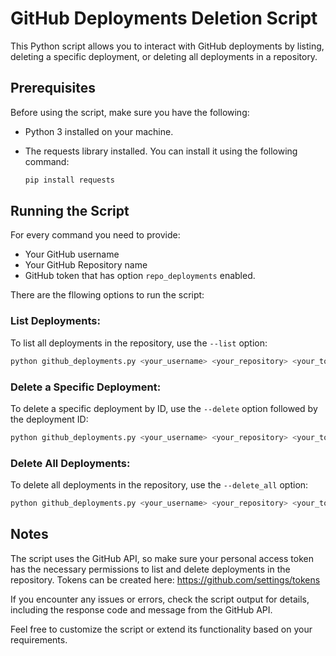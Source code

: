 # GitHub Deployments Deletion Script
This Python script allows you to interact with GitHub deployments by listing, deleting a specific deployment, or deleting all deployments in a repository.

## Prerequisites
Before using the script, make sure you have the following:

- Python 3 installed on your machine.

- The requests library installed. You can install it using the following command:
    ```bash
    pip install requests
    ```

## Running the Script
For every command you need to provide: 
- Your GitHub username 
- Your GitHub Repository name
- GitHub token that has option `repo_deployments` enabled.

There are the fllowing options to run the script:
### List Deployments:
To list all deployments in the repository, use the `--list` option:
```bash
python github_deployments.py <your_username> <your_repository> <your_token> --list
```
### Delete a Specific Deployment:
To delete a specific deployment by ID, use the `--delete` option followed by the deployment ID:
```bash
python github_deployments.py <your_username> <your_repository> <your_token> --delete <deployment_id>
```

### Delete All Deployments:
To delete all deployments in the repository, use the `--delete_all` option:
```bash
python github_deployments.py <your_username> <your_repository> <your_token> --delete <deployment_id>
```

## Notes
The script uses the GitHub API, so make sure your personal access token has the necessary permissions to list and delete deployments in the repository. Tokens can be created here: https://github.com/settings/tokens

If you encounter any issues or errors, check the script output for details, including the response code and message from the GitHub API.

Feel free to customize the script or extend its functionality based on your requirements.